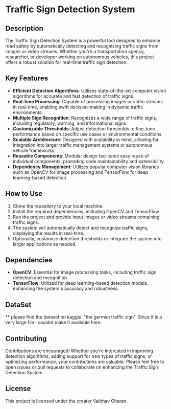 # Traffic Sign Detection System

## Description
The Traffic Sign Detection System is a powerful tool designed to enhance road safety by automatically detecting and recognizing traffic signs from images or video streams. Whether you're a transportation agency, researcher, or developer working on autonomous vehicles, this project offers a robust solution for real-time traffic sign detection.

## Key Features
- **Efficient Detection Algorithms**: Utilizes state-of-the-art computer vision algorithms for accurate and fast detection of traffic signs.
- **Real-time Processing**: Capable of processing images or video streams in real-time, enabling swift decision-making in dynamic traffic environments.
- **Multiple Sign Recognition**: Recognizes a wide range of traffic signs, including regulatory, warning, and informational signs.
- **Customizable Thresholds**: Adjust detection thresholds to fine-tune performance based on specific use cases or environmental conditions.
- **Scalable Architecture**: Designed with scalability in mind, allowing for integration into larger traffic management systems or autonomous vehicle frameworks.
- **Reusable Components**: Modular design facilitates easy reuse of individual components, promoting code maintainability and extensibility.
- **Dependency Management**: Utilizes popular computer vision libraries such as OpenCV for image processing and TensorFlow for deep learning-based detection.

## How to Use
1. Clone the repository to your local machine.
2. Install the required dependencies, including OpenCV and TensorFlow.
3. Run the project and provide input images or video streams containing traffic signs.
4. The system will automatically detect and recognize traffic signs, displaying the results in real-time.
5. Optionally, customize detection thresholds or integrate the system into larger applications as needed.

## Dependencies
- **OpenCV**: Essential for image processing tasks, including traffic sign detection and recognition.
- **TensorFlow**: Utilized for deep learning-based detection models, enhancing the system's accuracy and robustness.

## DataSet
** please find the dataset on kaggle. "the german traffic sign". Since it is a very large file i couldnt make it available here. 

## Contributing
Contributions are encouraged! Whether you're interested in improving detection algorithms, adding support for new types of traffic signs, or optimizing performance, your contributions are valuable. Please feel free to open issues or pull requests to collaborate on enhancing the Traffic Sign Detection System.

## License
This project is licensed under the creater Vaibhav Charan.
